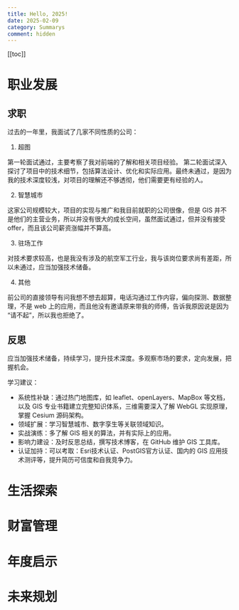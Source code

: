 ```yaml
---
title: Hello, 2025!
date: 2025-02-09
category: Summarys
comment: hidden
---
```


[[toc]]

# 职业发展

## 求职

过去的一年里，我面试了几家不同性质的公司：

1. 超图

第一轮面试通过，主要考察了我对前端的了解和相关项目经验。
第二轮面试深入探讨了项目中的技术细节，包括算法设计、优化和实际应用。最终未通过，是因为我的技术深度较浅，对项目的理解还不够透彻，他们需要更有经验的人。

2. 智慧城市

这家公司规模较大，项目的实现与推广和我目前就职的公司很像，但是 GIS 并不是他们的主营业务，所以并没有很大的成长空间，虽然面试通过，但并没有接受 offer，而且该公司薪资涨幅并不算高。

3. 驻场工作

对技术要求较高，也是我没有涉及的航空军工行业，我与该岗位要求尚有差距，所以未通过，应当加强技术储备。

4. 其他

前公司的直接领导有问我想不想去超算，电话沟通过工作内容，偏向探测、数据整理，不是 web 上的应用，而且他没有邀请原来带我的师傅，告诉我原因说是因为 “请不起”，所以我也拒绝了。

## 反思

应当加强技术储备，持续学习，提升技术深度。多观察市场的要求，定向发展，把握机会。

学习建议：
- 系统性补缺：通过热门地图库，如 leaflet、openLayers、MapBox 等文档，以及 GIS 专业书籍建立完整知识体系，三维需要深入了解 WebGL 实现原理，掌握 Cesium 源码架构。
- 领域扩展：学习智慧城市、数字孪生等关联领域知识。
- 实战演练：多了解 GIS 相关的算法，并有实际上的应用。
- 影响力建设：及时反思总结，撰写技术博客，在 GitHub 维护 GIS 工具库。
- 认证加持：可以考取：Esri技术认证、PostGIS官方认证、国内的 GIS 应用技术测评等，提升简历可信度和自我竞争力。

# 生活探索
# 财富管理
# 年度启示
# 未来规划